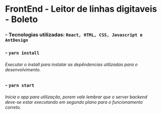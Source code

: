 
# FrontEnd - Leitor de linhas digitaveis - Boleto

### - Tecnologias utilizadas: `React, HTML, CSS, Javascript e AntDesign`

### - `yarn install`
###### Executar o install para instalar as depêndencias utilizadas para o desenvolvimento.

### - `yarn start`
###### Inicia o app para utilização, porem vale lembrar que o server backend deve-se estar executando em segundo plano para o funcionamento correto.

